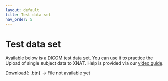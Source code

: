 ```yaml
---
layout: default
title: Test data set
nav_order: 5
---
```


# Test data set


Available below is a [DICOM](../Glossary/glossary.md/#DICOM "Digital imaging and communications in medicine") test data set. You can use it to practice the Upload of single subject data to XNAT. Help is provided via our [video guide](../Video_Guide/Upload_Data.md).

[Download](logo.png.zip){: .btn} -> File not available yet

